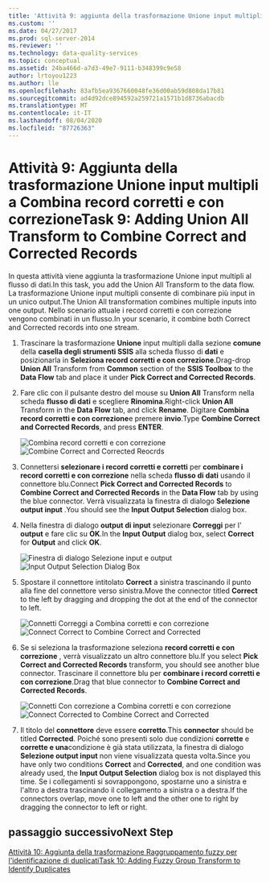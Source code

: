 ```yaml
---
title: 'Attività 9: aggiunta della trasformazione Unione input multipli per combinare record corretti e con correzione | Microsoft Docs'
ms.custom: ''
ms.date: 04/27/2017
ms.prod: sql-server-2014
ms.reviewer: ''
ms.technology: data-quality-services
ms.topic: conceptual
ms.assetid: 24ba466d-a7d3-49e7-9111-b348399c9e58
author: lrtoyou1223
ms.author: lle
ms.openlocfilehash: 83afb5ea9367660048fe36d00ab59d808da17b81
ms.sourcegitcommit: ad4d92dce894592a259721a1571b1d8736abacdb
ms.translationtype: MT
ms.contentlocale: it-IT
ms.lasthandoff: 08/04/2020
ms.locfileid: "87726363"
---
```

# <a name="task-9-adding-union-all-transform-to-combine-correct-and-corrected-records"></a><span data-ttu-id="58c51-102">Attività 9: Aggiunta della trasformazione Unione input multipli a Combina record corretti e con correzione</span><span class="sxs-lookup"><span data-stu-id="58c51-102">Task 9: Adding Union All Transform to Combine Correct and Corrected Records</span></span>
  <span data-ttu-id="58c51-103">In questa attività viene aggiunta la trasformazione Unione input multipli al flusso di dati.</span><span class="sxs-lookup"><span data-stu-id="58c51-103">In this task, you add the Union All Transform to the data flow.</span></span> <span data-ttu-id="58c51-104">La trasformazione Unione input multipli consente di combinare più input in un unico output.</span><span class="sxs-lookup"><span data-stu-id="58c51-104">The Union All transformation combines multiple inputs into one output.</span></span> <span data-ttu-id="58c51-105">Nello scenario attuale i record corretti e con correzione vengono combinati in un flusso.</span><span class="sxs-lookup"><span data-stu-id="58c51-105">In your scenario, it combine both Correct and Corrected records into one stream.</span></span>  
  
1.  <span data-ttu-id="58c51-106">Trascinare la trasformazione **Unione** input multipli dalla sezione **comune** della **casella degli strumenti SSIS** alla scheda flusso di **dati** e posizionarla in **Seleziona record corretti e con correzione**.</span><span class="sxs-lookup"><span data-stu-id="58c51-106">Drag-drop **Union All** Transform from **Common** section of the **SSIS Toolbox** to the **Data Flow** tab and place it under **Pick Correct and Corrected Records**.</span></span>  
  
2.  <span data-ttu-id="58c51-107">Fare clic con il pulsante destro del mouse su **Union All** Transform nella scheda **flusso di dati** e scegliere **Rinomina**.</span><span class="sxs-lookup"><span data-stu-id="58c51-107">Right-click **Union All** Transform in the **Data Flow** tab, and click **Rename**.</span></span> <span data-ttu-id="58c51-108">Digitare **Combina record corretti e con correzione**e premere **invio**.</span><span class="sxs-lookup"><span data-stu-id="58c51-108">Type **Combine Correct and Corrected Records**, and press **ENTER**.</span></span>  
  
     <span data-ttu-id="58c51-109">![Combina record corretti e con correzione](../../2014/tutorials/media/et-addinguattocombinecacrecords-01.jpg "Combina record corretti e con correzione")</span><span class="sxs-lookup"><span data-stu-id="58c51-109">![Combine Correct and Corrected Reocrds](../../2014/tutorials/media/et-addinguattocombinecacrecords-01.jpg "Combine Correct and Corrected Reocrds")</span></span>  
  
3.  <span data-ttu-id="58c51-110">Connettersi **selezionare i record corretti e corretti** per **combinare i record corretti e con correzione** nella scheda **flusso di dati** usando il connettore blu.</span><span class="sxs-lookup"><span data-stu-id="58c51-110">Connect **Pick Correct and Corrected Records** to **Combine Correct and Corrected Records** in the **Data Flow** tab by using the blue connector.</span></span> <span data-ttu-id="58c51-111">Verrà visualizzata la finestra di dialogo **Selezione output input** .</span><span class="sxs-lookup"><span data-stu-id="58c51-111">You should see the **Input Output Selection** dialog box.</span></span>  
  
4.  <span data-ttu-id="58c51-112">Nella finestra di dialogo **output di input** selezionare **Correggi** per l' **output** e fare clic su **OK**.</span><span class="sxs-lookup"><span data-stu-id="58c51-112">In the **Input Output** dialog box, select **Correct** for **Output** and click **OK**.</span></span>  
  
     <span data-ttu-id="58c51-113">![Finestra di dialogo Selezione input e output](../../2014/tutorials/media/et-addinguattocombinecacrecords-02.jpg "Finestra di dialogo Selezione input e output")</span><span class="sxs-lookup"><span data-stu-id="58c51-113">![Input Output Selection Dialog Box](../../2014/tutorials/media/et-addinguattocombinecacrecords-02.jpg "Input Output Selection Dialog Box")</span></span>  
  
5.  <span data-ttu-id="58c51-114">Spostare il connettore intitolato **Correct** a sinistra trascinando il punto alla fine del connettore verso sinistra.</span><span class="sxs-lookup"><span data-stu-id="58c51-114">Move the connector titled **Correct** to the left by dragging and dropping the dot at the end of the connector to left.</span></span>  
  
     <span data-ttu-id="58c51-115">![Connetti Correggi a Combina corretti e con correzione](../../2014/tutorials/media/et-addinguattocombinecacrecords-03.jpg "Connetti Correggi a Combina corretti e con correzione")</span><span class="sxs-lookup"><span data-stu-id="58c51-115">![Connect Correct to Combine Correct and Corrected](../../2014/tutorials/media/et-addinguattocombinecacrecords-03.jpg "Connect Correct to Combine Correct and Corrected")</span></span>  
  
6.  <span data-ttu-id="58c51-116">Se si seleziona la trasformazione seleziona **record corretti e con correzione** , verrà visualizzato un altro connettore blu.</span><span class="sxs-lookup"><span data-stu-id="58c51-116">If you select **Pick Correct and Corrected Records** transform, you should see another blue connector.</span></span> <span data-ttu-id="58c51-117">Trascinare il connettore blu per **combinare i record corretti e con correzione**.</span><span class="sxs-lookup"><span data-stu-id="58c51-117">Drag that blue connector to **Combine Correct and Corrected Records**.</span></span>  
  
     <span data-ttu-id="58c51-118">![Connetti Con correzione a Combina corretti e con correzione](../../2014/tutorials/media/et-addinguattocombinecacrecords-04.jpg "Connetti Con correzione a Combina corretti e con correzione")</span><span class="sxs-lookup"><span data-stu-id="58c51-118">![Connect Corrected to Combine Correct and Corrected](../../2014/tutorials/media/et-addinguattocombinecacrecords-04.jpg "Connect Corrected to Combine Correct and Corrected")</span></span>  
  
7.  <span data-ttu-id="58c51-119">Il titolo del **connettore** deve essere **corretto**.</span><span class="sxs-lookup"><span data-stu-id="58c51-119">This **connector** should be titled **Corrected**.</span></span> <span data-ttu-id="58c51-120">Poiché sono presenti solo due condizioni **corrette** e **corrette e una**condizione è già stata utilizzata, la finestra di dialogo **Selezione output input** non viene visualizzata questa volta.</span><span class="sxs-lookup"><span data-stu-id="58c51-120">Since you have only two conditions **Correct** and **Corrected**, and one condition was already used, the **Input Output Selection** dialog box is not displayed this time.</span></span> <span data-ttu-id="58c51-121">Se i collegamenti si sovrappongono, spostarne uno a sinistra e l'altro a destra trascinando il collegamento a sinistra o a destra.</span><span class="sxs-lookup"><span data-stu-id="58c51-121">If the connectors overlap, move one to left and the other one to right by dragging the connector to left or right.</span></span>  
  
## <a name="next-step"></a><span data-ttu-id="58c51-122">passaggio successivo</span><span class="sxs-lookup"><span data-stu-id="58c51-122">Next Step</span></span>  
 [<span data-ttu-id="58c51-123">Attività 10: Aggiunta della trasformazione Raggruppamento fuzzy per l'identificazione di duplicati</span><span class="sxs-lookup"><span data-stu-id="58c51-123">Task 10: Adding Fuzzy Group Transform to Identify Duplicates</span></span>](../../2014/tutorials/task-10-adding-fuzzy-group-transform-to-identify-duplicates.md)  
  
  
